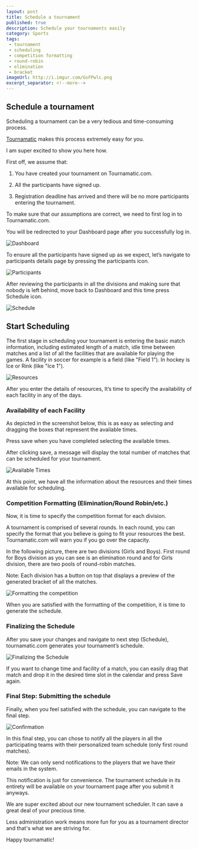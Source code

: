 ```yaml
---
layout: post
title: Schedule a tournament
published: true
description: Schedule your tournaments easily
category: Sports
tags:
 - tournament
 - scheduling
 - competition formatting
 - round-robin
 - elimination
 - bracket
imageUrl: http://i.imgur.com/GsFPwlc.png
excerpt_separator: <!--more-->
---
```


## Schedule a tournament

Scheduling a tournament can be a very tedious and time-consuming process.

[Tournamatic](https://tournamatic.com) makes this process extremely easy for you.

I am super excited to show you here how.
<!--more-->
First off, we assume that:

  1. You have created your tournament on Tournamatic.com.

  2. All the participants have signed up.

  3. Registration deadline has arrived and there will be no more participants entering the tournament.

To make sure that our assumptions are correct, we need to first log in to Tournamatic.com.

You will be redirected to your Dashboard page after you successfully log in.

![Dashboard](http://i.imgur.com/uL46b0h.png)

To ensure all the participants have signed up as we expect, let’s navigate to participants details page by pressing the participants icon.

![Participants](http://i.imgur.com/fcgIEM3.png)

After reviewing the participants in all the divisions and making sure that nobody is left behind, move back to Dashboard and this time press Schedule icon.

![Schedule](http://i.imgur.com/36oCbeL.png)

## Start Scheduling

The first stage in scheduling your tournament is entering the basic match information, including estimated length of a match, idle time between matches and a list of all the facilities that are available for playing the games.
A facility in soccer for example is a field (like "Field 1"). In hockey is Ice or Rink (like "Ice 1").

![Resources](http://i.imgur.com/UPwc80C.png)

After you enter the details of resources, It’s time to specify the availability of each facility in any of the days.

### Availability of each Facility

As depicted in the screenshot below, this is as easy as selecting and dragging the boxes that represent the available times.

Press save when you have completed selecting the available times.

After clicking save, a message will display the total number of matches that can be scheduled for your tournament.

![Available Times](http://i.imgur.com/4QJk75W.png)

At this point, we have all the information about the resources and their times available for scheduling.

### Competition Formatting (Elimination/Round Robin/etc.)

Now, it is time to specify the competition format for each division.

A tournament is comprised of several rounds.
In each round, you can specify the format that you believe is going to fit your resources the best.
Tournamatic.com will warn you if you go over the capacity.

In the following picture, there are two divisions (Girls and Boys).
First round for Boys division as you can see is an elimination round and for Girls division, there are two pools of round-robin matches.

Note: Each division has a <span class="fa fa-2x fa-sitemap"></span> button on top that displays a preview of the generated bracket of all the matches.

![Formatting the competition](http://i.imgur.com/ZyWVQZn.png)

When you are satisfied with the formatting of the competition, it is time to generate the schedule.

### Finalizing the Schedule

After you save your changes and navigate to next step (Schedule), tournamatic.com generates your tournament’s schedule.

![Finalizing the Schedule](http://i.imgur.com/GsFPwlc.png)

If you want to change time and facility of a match, you can easily drag that match and drop it in the desired time slot in the calendar and press Save again.

### Final Step: Submitting the schedule

Finally, when you feel satisfied with the schedule, you can navigate to the final step.

![Confirmation](http://i.imgur.com/FzOJvdU.png)

In this final step, you can chose to notify all the players in all the participating teams with their personalized team schedule (only first round matches).

Note: We can only send notifications to the players that we have their emails in the system.

This notification is just for convenience. The tournament schedule in its entirety will be available on your tournament page after you submit it anyways.

We are super excited about our new tournament scheduler. It can save a great deal of your precious time.

Less administration work means more fun for you as a tournament director and that's what we are striving for.

Happy tournamatic!



